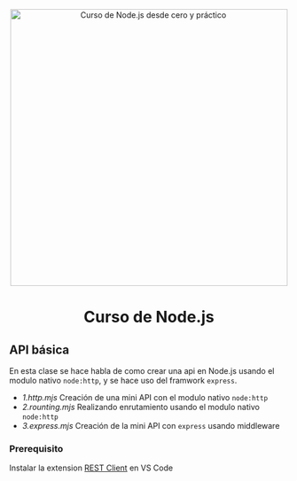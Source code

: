 <div align="center">

<img alt="Curso de Node.js desde cero y práctico" src="https://github-production-user-asset-6210df.s3.amazonaws.com/1561955/254806429-8ff74316-d49e-4358-8b1e-07d7b5a64ed4.jpeg" width="500">

# Curso de Node.js

<div align="left">

## API básica

En esta clase se hace habla de como crear una api en Node.js usando el modulo nativo `node:http`, y se hace uso del framwork `express`.

- _1.http.mjs_ Creación de una mini API con el modulo nativo `node:http`
- _2.rounting.mjs_ Realizando enrutamiento usando el modulo nativo `node:http`
- _3.express.mjs_ Creación de la mini API con `express` usando middleware

### Prerequisito

Instalar la extension [REST Client](https://marketplace.visualstudio.com/items?itemName=humao.rest-client) en VS Code